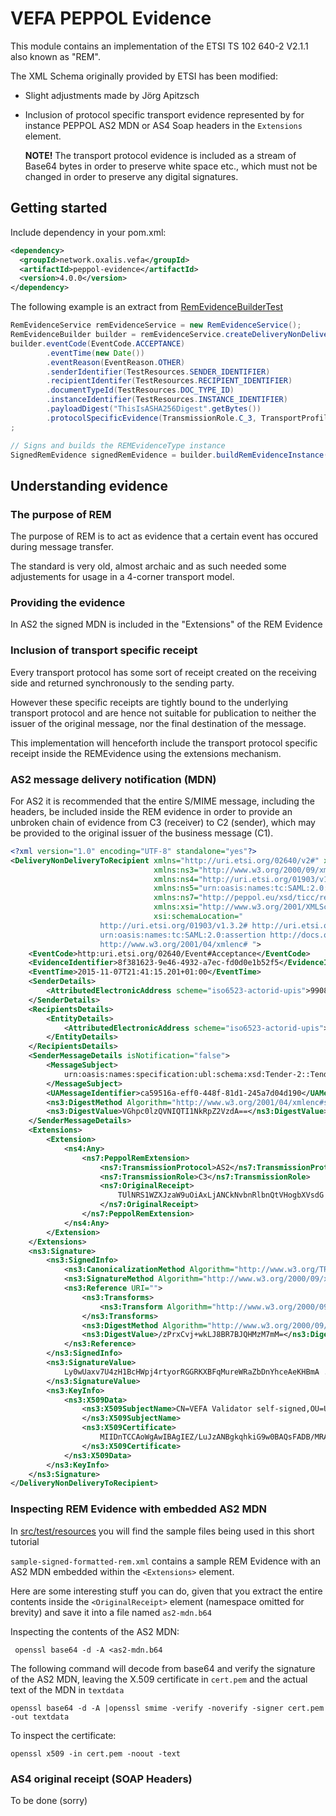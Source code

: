 # VEFA PEPPOL Evidence

This module contains an implementation of the ETSI TS 102 640-2 V2.1.1 also known as "REM".

The XML Schema originally provided by ETSI has been modified:

 * Slight adjustments made by Jörg Apitzsch
 * Inclusion of protocol specific transport evidence represented by for instance PEPPOL AS2 MDN or AS4 Soap headers in the ```Extensions``` element. 
   
    **NOTE!** The transport protocol evidence is included as a stream of Base64 bytes in order to preserve white space etc., which must not be changed in order to preserve any
    digital signatures.
   


## Getting started

Include dependency in your pom.xml:

```xml
<dependency>
  <groupId>network.oxalis.vefa</groupId>
  <artifactId>peppol-evidence</artifactId>
  <version>4.0.0</version>
</dependency>
```

The following example is an extract from [RemEvidenceBuilderTest](src/test/java/no/difi/vefa/peppol/evidence/rem/RemEvidenceBuilderTest.java)

```java
RemEvidenceService remEvidenceService = new RemEvidenceService();
RemEvidenceBuilder builder = remEvidenceService.createDeliveryNonDeliveryToRecipientBuilder();
builder.eventCode(EventCode.ACCEPTANCE)
        .eventTime(new Date())
        .eventReason(EventReason.OTHER)
        .senderIdentifier(TestResources.SENDER_IDENTIFIER)
        .recipientIdentifer(TestResources.RECIPIENT_IDENTIFIER)
        .documentTypeId(TestResources.DOC_TYPE_ID)
        .instanceIdentifier(TestResources.INSTANCE_IDENTIFIER)
        .payloadDigest("ThisIsASHA256Digest".getBytes())
        .protocolSpecificEvidence(TransmissionRole.C_3, TransportProfile.AS2_1_0, specificReceiptBytes)
;

// Signs and builds the REMEvidenceType instance
SignedRemEvidence signedRemEvidence = builder.buildRemEvidenceInstance(privateKeyEntry);
```


## Understanding evidence


### The purpose of REM

The purpose of REM is to act as evidence that a certain event has occured during message transfer.
 
The standard is very old, almost archaic and as such needed some adjustements for usage in a 4-corner transport model.


### Providing the evidence

In AS2 the signed MDN is included in the "Extensions" of the REM Evidence
 

### Inclusion of transport specific receipt

Every transport protocol has some sort of receipt created on the receiving side and returned synchronously to the 
sending party.

However these specific receipts are tightly bound to the underlying transport protocol and are hence not suitable
for publication to neither the issuer of the original message, nor the final destination of the message.

This implementation will henceforth include the transport protocol specific receipt inside the REMEvidence using
the extensions mechanism.


### AS2 message delivery notification (MDN)

For AS2 it is recommended that the entire S/MIME message, including the headers, be included inside the REM evidence 
 in order to provide an unbroken chain of evidence from C3 (receiver) to C2 (sender), which may be provided to 
 the original issuer of the business message (C1).
 
```xml
<?xml version="1.0" encoding="UTF-8" standalone="yes"?>
<DeliveryNonDeliveryToRecipient xmlns="http://uri.etsi.org/02640/v2#" xmlns:ns2="http://uri.etsi.org/02231/v2#"
                                xmlns:ns3="http://www.w3.org/2000/09/xmldsig#"
                                xmlns:ns4="http://uri.etsi.org/01903/v1.3.2#"
                                xmlns:ns5="urn:oasis:names:tc:SAML:2.0:assertion"
                                xmlns:ns7="http://peppol.eu/xsd/ticc/receipt/1.0" version="1"
                                xmlns:xsi="http://www.w3.org/2001/XMLSchema-instance"
                                xsi:schemaLocation="
                    http://uri.etsi.org/01903/v1.3.2# http://uri.etsi.org/01903/v1.3.2/XAdES.xsd
                    urn:oasis:names:tc:SAML:2.0:assertion http://docs.oasis-open.org/security/saml/v2.0/saml-schema-assertion-2.0.xsd
                    http://www.w3.org/2001/04/xmlenc# ">
    <EventCode>http:uri.etsi.org/02640/Event#Acceptance</EventCode>
    <EvidenceIdentifier>8f381623-9e46-4932-a7ec-fd0d0e1b52f5</EvidenceIdentifier>
    <EventTime>2015-11-07T21:41:15.201+01:00</EventTime>
    <SenderDetails>
        <AttributedElectronicAddress scheme="iso6523-actorid-upis">9908:810017902</AttributedElectronicAddress>
    </SenderDetails>
    <RecipientsDetails>
        <EntityDetails>
            <AttributedElectronicAddress scheme="iso6523-actorid-upis">9908:123456789</AttributedElectronicAddress>
        </EntityDetails>
    </RecipientsDetails>
    <SenderMessageDetails isNotification="false">
        <MessageSubject>
            urn:oasis:names:specification:ubl:schema:xsd:Tender-2::Tender##urn:www.cenbii.eu:transaction:biitrdm090:ver3.0::2.1
        </MessageSubject>
        <UAMessageIdentifier>ca59516a-eff0-448f-81d1-245a7d04d190</UAMessageIdentifier>
        <ns3:DigestMethod Algorithm="http://www.w3.org/2001/04/xmlenc#sha256"/>
        <ns3:DigestValue>VGhpc0lzQVNIQTI1NkRpZ2VzdA==</ns3:DigestValue>
    </SenderMessageDetails>
    <Extensions>
        <Extension>
            <ns4:Any>
                <ns7:PeppolRemExtension>
                    <ns7:TransmissionProtocol>AS2</ns7:TransmissionProtocol>
                    <ns7:TransmissionRole>C3</ns7:TransmissionRole>
                    <ns7:OriginalReceipt>
                        TUlNRS1WZXJzaW9uOiAxLjANCkNvbnRlbnQtVHogbXVsdG ...... AS2 MDN in base64, truncated for readability
                    </ns7:OriginalReceipt>
                </ns7:PeppolRemExtension>
            </ns4:Any>
        </Extension>
    </Extensions>
    <ns3:Signature>
        <ns3:SignedInfo>
            <ns3:CanonicalizationMethod Algorithm="http://www.w3.org/TR/2001/REC-xml-c14n-20010315"/>
            <ns3:SignatureMethod Algorithm="http://www.w3.org/2000/09/xmldsig#rsa-sha1"/>
            <ns3:Reference URI="">
                <ns3:Transforms>
                    <ns3:Transform Algorithm="http://www.w3.org/2000/09/xmldsig#enveloped-signature"/>
                </ns3:Transforms>
                <ns3:DigestMethod Algorithm="http://www.w3.org/2000/09/xmldsig#sha1"/>
                <ns3:DigestValue>/zPrxCvj+wkLJ8BR7BJQHMzM7mM=</ns3:DigestValue>
            </ns3:Reference>
        </ns3:SignedInfo>
        <ns3:SignatureValue>
            Ly0wUaxv7U4zH1BcHWpj4rtyorRGGRKXBFqMureWRaZbDnYhceAeKHBmA ...... truncated for readability
        </ns3:SignatureValue>
        <ns3:KeyInfo>
            <ns3:X509Data>
                <ns3:X509SubjectName>CN=VEFA Validator self-signed,OU=Unknown,O=Unknown,L=Unknown,ST=Unknown,C=ZZ
                </ns3:X509SubjectName>
                <ns3:X509Certificate>
                    MIIDnTCCAoWgAwIBAgIEZ/LuJzANBgkqhkiG9w0BAQsFADB/MRAwDgYDV ...... truncated for readability
                </ns3:X509Certificate>
            </ns3:X509Data>
        </ns3:KeyInfo>
    </ns3:Signature>
</DeliveryNonDeliveryToRecipient>
```


### Inspecting REM Evidence with embedded AS2 MDN


In [src/test/resources](src/test/resources) you will find the sample files being used in this short tutorial

`sample-signed-formatted-rem.xml` contains a sample REM Evidence with an AS2 MDN embedded within the `<Extensions>` element.

Here are some interesting stuff you can do, given that you extract the 
entire contents inside the `<OriginalReceipt>` element (namespace omitted for brevity) and save it into a file named
`as2-mdn.b64`


Inspecting the contents of the AS2 MDN:
```
 openssl base64 -d -A <as2-mdn.b64 
```

The following command will decode from base64 and verify the signature of the AS2 MDN, leaving the X.509 certificate in `cert.pem` and
the actual text of the MDN in `textdata`
```
openssl base64 -d -A |openssl smime -verify -noverify -signer cert.pem -out textdata
```

To inspect the certificate:
```
openssl x509 -in cert.pem -noout -text
```


### AS4 original receipt (SOAP Headers)
  
  To be done (sorry)
